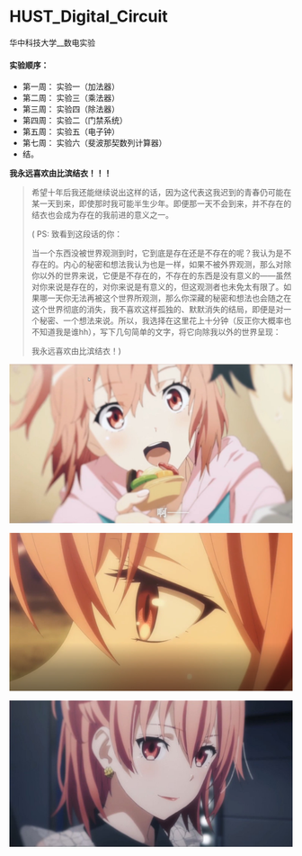 # HUST_Digital_Circuit

华中科技大学__数电实验

#### 实验顺序：

+ 第一周： 实验一（加法器）
+ 第二周： 实验三（乘法器）
+ 第三周： 实验四（除法器）
+ 第四周： 实验二（门禁系统）
+ 第五周： 实验五（电子钟）
+ 第七周： 实验六（斐波那契数列计算器）
+ 结。



**我永远喜欢由比滨结衣！！！**

> 希望十年后我还能继续说出这样的话，因为这代表这我迟到的青春仍可能在某一天到来，即使那时我可能半生少年。即便那一天不会到来，并不存在的结衣也会成为存在的我前进的意义之一。
>
> ( PS: 致看到这段话的你：
>
> 当一个东西没被世界观测到时，它到底是存在还是不存在的呢？我认为是不存在的。内心的秘密和想法我认为也是一样，如果不被外界观测，那么对除你以外的世界来说，它便是不存在的，不存在的东西是没有意义的——虽然对你来说是存在的，对你来说是有意义的，但这观测者也未免太有限了。如果哪一天你无法再被这个世界所观测，那么你深藏的秘密和想法也会随之在这个世界彻底的消失，我不喜欢这样孤独的、默默消失的结局，即便是对一个秘密、一个想法来说。所以，我选择在这里花上十分钟（反正你大概率也不知道我是谁hh），写下几句简单的文字，将它向除我以外的世界呈现：
>
> 我永远喜欢由比滨结衣！)

![Snipaste_2021-10-09_20-59-29](YUI/Snipaste_2021-10-09_20-59-29.jpg)

![Snipaste_2021-05-02_11-50-04](YUI/Snipaste_2021-05-02_11-50-04.PNG)

![Snipaste_2021-10-16_21-03-29](YUI/Snipaste_2021-10-16_21-03-29.jpg)